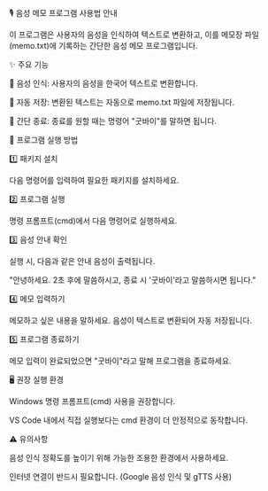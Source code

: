 🎙️ 음성 메모 프로그램 사용법 안내

이 프로그램은 사용자의 음성을 인식하여 텍스트로 변환하고, 이를 메모장 파일(memo.txt)에 기록하는 간단한 음성 메모 프로그램입니다.

✨ 주요 기능

🎤 음성 인식: 사용자의 음성을 한국어 텍스트로 변환합니다.

📄 자동 저장: 변환된 텍스트는 자동으로 memo.txt 파일에 저장됩니다.

🛑 간단 종료: 종료를 원할 때는 명령어 "굿바이"를 말하면 됩니다.

🚀 프로그램 실행 방법

1️⃣ 패키지 설치

다음 명령어를 입력하여 필요한 패키지를 설치하세요.

2️⃣ 프로그램 실행

명령 프롬프트(cmd)에서 다음 명령어로 실행하세요.

3️⃣ 음성 안내 확인

실행 시, 다음과 같은 안내 음성이 출력됩니다.

"안녕하세요. 2초 후에 말씀하시고, 종료 시 '굿바이'라고 말씀하시면 됩니다."

4️⃣ 메모 입력하기

메모하고 싶은 내용을 말하세요. 음성이 텍스트로 변환되어 자동 저장됩니다.

5️⃣ 프로그램 종료하기

메모 입력이 완료되었으면 "굿바이"라고 말해 프로그램을 종료하세요.

🖥️ 권장 실행 환경

Windows 명령 프롬프트(cmd) 사용을 권장합니다.

VS Code 내에서 직접 실행보다는 cmd 환경이 더 안정적으로 동작합니다.

⚠️ 유의사항

음성 인식 정확도를 높이기 위해 가능한 조용한 환경에서 사용하세요.

인터넷 연결이 반드시 필요합니다. (Google 음성 인식 및 gTTS 사용)
